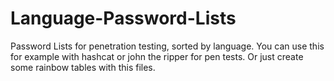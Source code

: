 # Language-Password-Lists
Password Lists for penetration testing, sorted by language.
You can use this for example with hashcat or john  the ripper for pen tests. Or just create some rainbow tables with this files.
